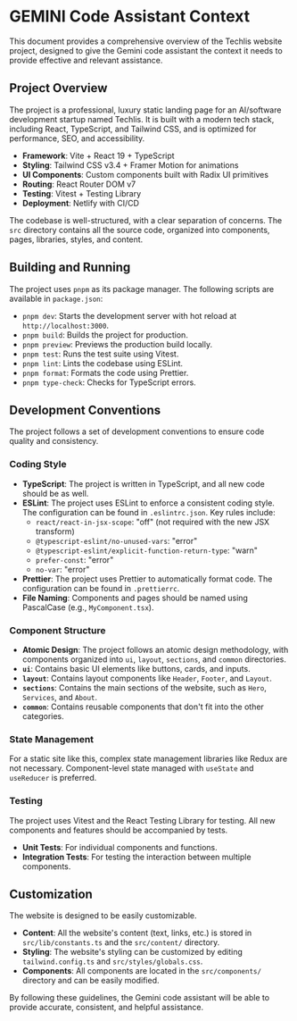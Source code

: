 # GEMINI Code Assistant Context

This document provides a comprehensive overview of the Techlis website project, designed to give the Gemini code assistant the context it needs to provide effective and relevant assistance.

## Project Overview

The project is a professional, luxury static landing page for an AI/software development startup named Techlis. It is built with a modern tech stack, including React, TypeScript, and Tailwind CSS, and is optimized for performance, SEO, and accessibility.

- **Framework**: Vite + React 19 + TypeScript
- **Styling**: Tailwind CSS v3.4 + Framer Motion for animations
- **UI Components**: Custom components built with Radix UI primitives
- **Routing**: React Router DOM v7
- **Testing**: Vitest + Testing Library
- **Deployment**: Netlify with CI/CD

The codebase is well-structured, with a clear separation of concerns. The `src` directory contains all the source code, organized into components, pages, libraries, styles, and content.

## Building and Running

The project uses `pnpm` as its package manager. The following scripts are available in `package.json`:

- `pnpm dev`: Starts the development server with hot reload at `http://localhost:3000`.
- `pnpm build`: Builds the project for production.
- `pnpm preview`: Previews the production build locally.
- `pnpm test`: Runs the test suite using Vitest.
- `pnpm lint`: Lints the codebase using ESLint.
- `pnpm format`: Formats the code using Prettier.
- `pnpm type-check`: Checks for TypeScript errors.

## Development Conventions

The project follows a set of development conventions to ensure code quality and consistency.

### Coding Style

- **TypeScript**: The project is written in TypeScript, and all new code should be as well.
- **ESLint**: The project uses ESLint to enforce a consistent coding style. The configuration can be found in `.eslintrc.json`. Key rules include:
  - `react/react-in-jsx-scope`: "off" (not required with the new JSX transform)
  - `@typescript-eslint/no-unused-vars`: "error"
  - `@typescript-eslint/explicit-function-return-type`: "warn"
  - `prefer-const`: "error"
  - `no-var`: "error"
- **Prettier**: The project uses Prettier to automatically format code. The configuration can be found in `.prettierrc`.
- **File Naming**: Components and pages should be named using PascalCase (e.g., `MyComponent.tsx`).

### Component Structure

- **Atomic Design**: The project follows an atomic design methodology, with components organized into `ui`, `layout`, `sections`, and `common` directories.
- **`ui`**: Contains basic UI elements like buttons, cards, and inputs.
- **`layout`**: Contains layout components like `Header`, `Footer`, and `Layout`.
- **`sections`**: Contains the main sections of the website, such as `Hero`, `Services`, and `About`.
- **`common`**: Contains reusable components that don't fit into the other categories.

### State Management

For a static site like this, complex state management libraries like Redux are not necessary. Component-level state managed with `useState` and `useReducer` is preferred.

### Testing

The project uses Vitest and the React Testing Library for testing. All new components and features should be accompanied by tests.

- **Unit Tests**: For individual components and functions.
- **Integration Tests**: For testing the interaction between multiple components.

## Customization

The website is designed to be easily customizable.

- **Content**: All the website's content (text, links, etc.) is stored in `src/lib/constants.ts` and the `src/content/` directory.
- **Styling**: The website's styling can be customized by editing `tailwind.config.ts` and `src/styles/globals.css`.
- **Components**: All components are located in the `src/components/` directory and can be easily modified.

By following these guidelines, the Gemini code assistant will be able to provide accurate, consistent, and helpful assistance.
